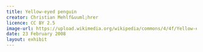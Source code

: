 ```yaml
---
title: Yellow-eyed penguin
creator: Christian Mehlf&uuml;hrer
licence: CC BY 2.5
image-url: https://upload.wikimedia.org/wikipedia/commons/4/4f/Yellow-eyed_Penguin_MC.jpg
date: 23 February 2008
layout: exhibit
---
```

